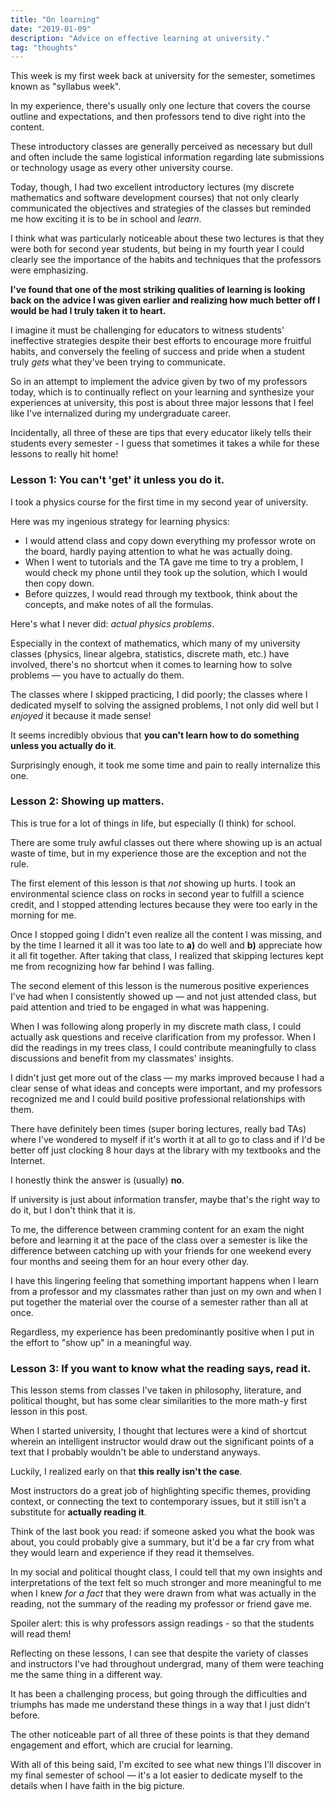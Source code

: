 ```yaml
---
title: "On learning"
date: "2019-01-09"
description: "Advice on effective learning at university."
tag: "thoughts"
---
```


This week is my first week back at university for the semester, sometimes known as "syllabus week".

In my experience, there's usually only one lecture that covers the course outline and expectations, and then professors tend to dive right into the content.

These introductory classes are generally perceived as necessary but dull and often include the same logistical information regarding late submissions or technology usage as every other university course.

Today, though, I had two excellent introductory lectures (my discrete mathematics and software development courses) that not only clearly communicated the objectives and strategies of the classes but reminded me how exciting it is to be in school and _learn_.

I think what was particularly noticeable about these two lectures is that they were both for second year students, but being in my fourth year I could clearly see the importance of the habits and techniques that the professors were emphasizing.

**I've found that one of the most striking qualities of learning is looking back on the advice I was given earlier and realizing how much better off I would be had I truly taken it to heart.**

I imagine it must be challenging for educators to witness students' ineffective strategies despite their best efforts to encourage more fruitful habits, and conversely the feeling of success and pride when a student truly _gets_ what they've been trying to communicate.

So in an attempt to implement the advice given by two of my professors today, which is to continually reflect on your learning and synthesize your experiences at university, this post is about three major lessons that I feel like I've internalized during my undergraduate career.

Incidentally, all three of these are tips that every educator likely tells their students every semester - I guess that sometimes it takes a while for these lessons to really hit home!

### Lesson 1: You can't 'get' it unless you do it.

I took a physics course for the first time in my second year of university.

Here was my ingenious strategy for learning physics:

- I would attend class and copy down everything my professor wrote on the board, hardly paying attention to what he was actually doing.
- When I went to tutorials and the TA gave me time to try a problem, I would check my phone until they took up the solution, which I would then copy down.
- Before quizzes, I would read through my textbook, think about the concepts, and make notes of all the formulas.

Here's what I never did: _actual physics problems_.

Especially in the context of mathematics, which many of my university classes (physics, linear algebra, statistics, discrete math, etc.) have involved, there's no shortcut when it comes to learning how to solve problems &mdash; you have to actually do them.

The classes where I skipped practicing, I did poorly; the classes where I dedicated myself to solving the assigned problems, I not only did well but I _enjoyed_ it because it made sense!

It seems incredibly obvious that **you can't learn how to do something unless you actually do it**.

Surprisingly enough, it took me some time and pain to really internalize this one.

### Lesson 2: Showing up matters.

This is true for a lot of things in life, but especially (I think) for school.

There are some truly awful classes out there where showing up is an actual waste of time, but in my experience those are the exception and not the rule.

The first element of this lesson is that _not_ showing up hurts. I took an environmental science class on rocks in second year to fulfill a science credit, and I stopped attending lectures because they were too early in the morning for me.

Once I stopped going I didn't even realize all the content I was missing, and by the time I learned it all it was too late to **a)** do well and **b)** appreciate how it all fit together. After taking that class, I realized that skipping lectures kept me from recognizing how far behind I was falling.

The second element of this lesson is the numerous positive experiences I've had when I consistently showed up &mdash; and not just attended class, but paid attention and tried to be engaged in what was happening.

When I was following along properly in my discrete math class, I could actually ask questions and receive clarification from my professor. When I did the readings in my trees class, I could contribute meaningfully to class discussions and benefit from my classmates' insights.

I didn't just get more out of the class &mdash; my marks improved because I had a clear sense of what ideas and concepts were important, and my professors recognized me and I could build positive professional relationships with them.

There have definitely been times (super boring lectures, really bad TAs) where I've wondered to myself if it's worth it at all to go to class and if I'd be better off just clocking 8 hour days at the library with my textbooks and the Internet.

I honestly think the answer is (usually) **no**.

If university is just about information transfer, maybe that's the right way to do it, but I don't think that it is.

To me, the difference between cramming content for an exam the night before and learning it at the pace of the class over a semester is like the difference between catching up with your friends for one weekend every four months and seeing them for an hour every other day.

I have this lingering feeling that something important happens when I learn from a professor and my classmates rather than just on my own and when I put together the material over the course of a semester rather than all at once.

Regardless, my experience has been predominantly positive when I put in the effort to "show up" in a meaningful way.

### Lesson 3: If you want to know what the reading says, read it.

This lesson stems from classes I've taken in philosophy, literature, and political thought, but has some clear similarities to the more math-y first lesson in this post.

When I started university, I thought that lectures were a kind of shortcut wherein an intelligent instructor would draw out the significant points of a text that I probably wouldn't be able to understand anyways.

Luckily, I realized early on that **this really isn't the case**.

Most instructors do a great job of highlighting specific themes, providing context, or connecting the text to contemporary issues, but it still isn't a substitute for **actually reading it**.

Think of the last book you read: if someone asked you what the book was about, you could probably give a summary, but it'd be a far cry from what they would learn and experience if they read it themselves.

In my social and political thought class, I could tell that my own insights and interpretations of the text felt so much stronger and more meaningful to me when I knew _for a fact_ that they were drawn from what was actually in the reading, not the summary of the reading my professor or friend gave me.

Spoiler alert: this is why professors assign readings - so that the students will read them!

Reflecting on these lessons, I can see that despite the variety of classes and instructors I've had throughout undergrad, many of them were teaching me the same thing in a different way.

It has been a challenging process, but going through the difficulties and triumphs has made me understand these things in a way that I just didn't before.

The other noticeable part of all three of these points is that they demand engagement and effort, which are crucial for learning.

With all of this being said, I'm excited to see what new things I'll discover in my final semester of school &mdash; it's a lot easier to dedicate myself to the details when I have faith in the big picture.
